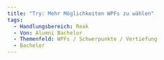 ```yaml
---
title: "Try: Mehr Möglichkeiten WPFs zu wählen"
tags:
  - Handlungsbereich: Reak
  - Von: Alumni Bachelor
  - Themenfeld: WPFs / Schwerpunkte / Vertiefung
  - Bachelor
---
```

